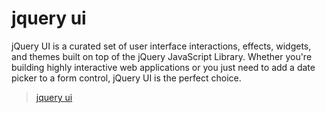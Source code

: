 # jquery ui

jQuery UI is a curated set of user interface interactions, effects, widgets, and themes built on top of the jQuery JavaScript
Library. Whether you're building highly interactive web applications or you just need to add a date picker to a form control,
jQuery UI is the perfect choice.


> [jquery ui](http://jqueryui.com/)